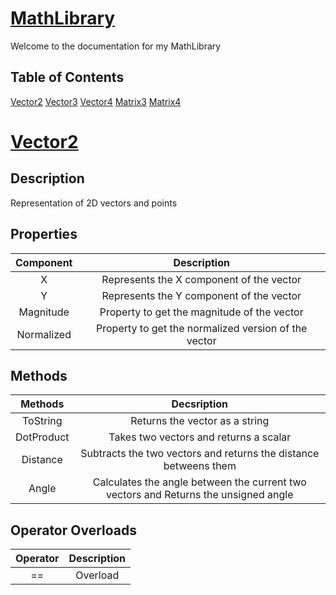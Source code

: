 # <ins> MathLibrary 

Welcome to the documentation for my MathLibrary

## Table of Contents

[Vector2](Vector2)
[Vector3](Vector3)
[Vector4](Vector4)
[Matrix3](Matrix3)
[Matrix4](Matric4)



#  <ins> [Vector2](Vector2)

## Description

Representation of 2D vectors and points 

## Properties

| Component| Description|
|:------------:|:-----------------------------------------:|
| X            | Represents the X component of the vector|
| Y            | Represents the Y component of the vector|
| Magnitude    | Property to get the magnitude of the vector|
| Normalized   | Property to get the normalized version of the vector|

##  Methods
|Methods|Decsription|
|:----------:|:-----------:|
|ToString    | Returns the vector as a string|
|DotProduct  | Takes two vectors and returns a scalar|
|Distance    | Subtracts the two vectors and returns the distance betweens them|
|Angle       | Calculates the angle between the current two vectors and Returns the unsigned angle|
           
## Operator Overloads
|Operator|Description|
|:------:|:---------:|
|==      |Overload|

